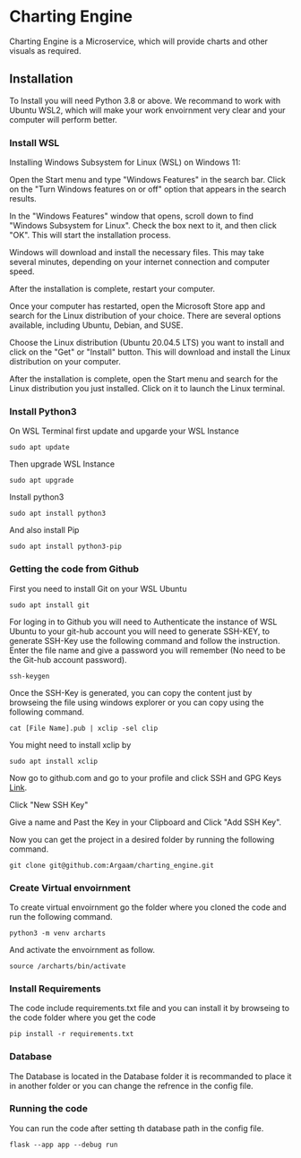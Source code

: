 # Charting Engine
Charting Engine is a Microservice, which will provide charts and other visuals as required.

## Installation

To Install you will need Python 3.8 or above. We recommand to work with Ubuntu WSL2, which will make your work envoirnment very clear and your computer will perform better.

### Install WSL

Installing Windows Subsystem for Linux (WSL) on Windows 11:

Open the Start menu and type "Windows Features" in the search bar. Click on the "Turn Windows features on or off" option that appears in the search results.

In the "Windows Features" window that opens, scroll down to find "Windows Subsystem for Linux". Check the box next to it, and then click "OK". This will start the installation process.

Windows will download and install the necessary files. This may take several minutes, depending on your internet connection and computer speed.

After the installation is complete, restart your computer.

Once your computer has restarted, open the Microsoft Store app and search for the Linux distribution of your choice. There are several options available, including Ubuntu, Debian, and SUSE.

Choose the Linux distribution (Ubuntu 20.04.5 LTS) you want to install  and click on the "Get" or "Install" button. This will download and install the Linux distribution on your computer.

After the installation is complete, open the Start menu and search for the Linux distribution you just installed. Click on it to launch the Linux terminal.


### Install Python3

On WSL Terminal first update and upgarde your WSL Instance

```
sudo apt update
```
Then upgrade WSL Instance
```
sudo apt upgrade
```

Install python3
```
sudo apt install python3
```
And also install Pip
```
sudo apt install python3-pip
```
### Getting the code from Github
First you need to install Git on your WSL Ubuntu
```
sudo apt install git
```

For loging in to Github you will need to Authenticate the instance of WSL Ubuntu to your git-hub account you will need to generate SSH-KEY, to generate SSH-Key use the following command and follow the instruction. Enter the file name and give a password you will remember (No need to be the Git-hub account password).
```
ssh-keygen
```

Once the SSH-Key is generated, you can copy the content just by browseing the file using windows explorer or you can copy using the following command.

```
cat [File Name].pub | xclip -sel clip
```

You might need to install xclip by 

```
sudo apt install xclip
```

Now go to github.com and go to your profile and click SSH and GPG Keys [Link](https://github.com/settings/keys).

Click "New SSH Key"

Give a name and Past the Key in your Clipboard and Click "Add SSH Key".

Now you can get the project in a desired folder by running the following command.

```
git clone git@github.com:Argaam/charting_engine.git
```
### Create Virtual envoirnment
To create virtual envoirnment go the folder where you cloned the code and run the following command.
```
python3 -m venv archarts
```

And activate the envoirnment as follow.

```
source /archarts/bin/activate
```

### Install Requirements

The code include requirements.txt file and you can install it by browseing to the code folder where you get the code 
```
pip install -r requirements.txt
```
### Database 
The Database is located in the Database folder it is recommanded to place it in another folder or you can change the refrence in the config file.

### Running the code 
You can run the code after setting th database path in the config file.
```
flask --app app --debug run
```


